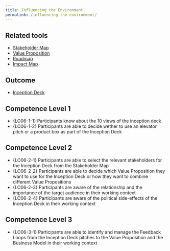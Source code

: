 ```yaml
---
title: Influencing the Environment
permalink: /influencing-the-environment/
---
```


## Related tools

* [Stakeholder Map](https://manual.advancedproductowner.com/stakeholder-mapping/)
* [Value Proposition](https://manual.advancedproductowner.com/value-proposition/)
* [Roadmap](https://manual.advancedproductowner.com/roadmap/)
* [Impact Map](https://manual.advancedproductowner.com/impact-map/)

## Outcome

* [Inception Deck](https://manual.advancedproductowner.com/inception-deck/)

## Competence Level 1

* {LO06-1-1} Participants know about the 10 views of the inception deck
* {LO06-1-2} Participants are able to decide wether to use an elevator pitch or a product box as part of the Inception Deck

## Competence Level 2

* {LO06-2-1} Participants are able to select the relevant stakeholders for the Inception Deck from the Stakeholder Map
* {LO06-2-2} Participants are able to decide which Value Proposition they want to use for the Inception Deck or how they want to combine different Value Propositions
* {LO06-2-3} Participants are aware of the relationship and the importance of the target audience  in their working context
* {LO06-2-4} Participants are aware of the political side-effects of the Inception Deck in their working context

## Competence Level 3

* {LO06-3-1} Participants are able to identify and manage the Feedback Loops from the Inception Deck pitches to the Value Proposition  and the Business Model in their working context
